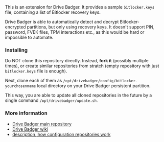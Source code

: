 This is an extension for Drive Badger. It provides a sample `bitlocker.keys` file, containing a list of Bitlocker recovery keys.

Drive Badger is able to automatically detect and decrypt Bitlocker-encrypted partitions, but only using recovery keys.
It doesn't support PIN, password, FVEK files, TPM interactions etc., as this would be hard or impossible to automate.

### Installing

Do NOT clone this repository directly. Instead, **fork it** (possibly multiple times), or create similar repositories from stratch
(empty repository with just `bitlocker.keys` file is enough).

Next, clone each of them as `/opt/drivebadger/config/bitlocker-yourchosenname` local directory on your Drive Badger persistent partition.

This way, you are able to update all cloned repositories in the future by a single command `/opt/drivebadger/update.sh`.

### More information

- [Drive Badger main repository](https://github.com/drivebadger/drivebadger)
- [Drive Badger wiki](https://github.com/drivebadger/drivebadger/wiki)
- [description, how configuration repositories work](https://github.com/drivebadger/drivebadger/wiki/Configuration-repositories)
